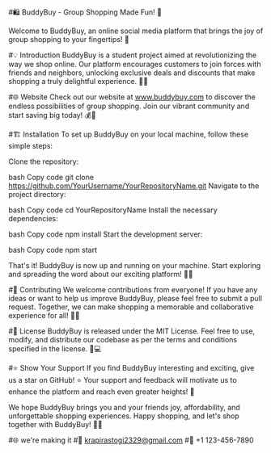  


#🛍️ BuddyBuy - Group Shopping Made Fun! 🎉

Welcome to BuddyBuy, an online social media platform that brings the joy of group shopping to your fingertips! 🌟



#💡 Introduction
BuddyBuy is a student project aimed at revolutionizing the way we shop online. Our platform encourages customers to join forces with friends and neighbors, unlocking exclusive deals and discounts that make shopping a truly delightful experience. 🎁💃

#🌐 Website
Check out our website at www.buddybuy.com to discover the endless possibilities of group shopping. Join our vibrant community and start saving big today! 💰🌈

#🏗️ Installation
To set up BuddyBuy on your local machine, follow these simple steps:

Clone the repository:

bash
Copy code
git clone https://github.com/YourUsername/YourRepositoryName.git
Navigate to the project directory:

bash
Copy code
cd YourRepositoryName
Install the necessary dependencies:

bash
Copy code
npm install
Start the development server:

bash
Copy code
npm start

That's it! BuddyBuy is now up and running on your machine. Start exploring and spreading the word about our exciting platform! 🚀🌟

#🤝 Contributing
We welcome contributions from everyone! If you have any ideas or want to help us improve BuddyBuy, please feel free to submit a pull request. Together, we can make shopping a memorable and collaborative experience for all! 🙌🎉

#📄 License
BuddyBuy is released under the MIT License. Feel free to use, modify, and distribute our codebase as per the terms and conditions specified in the license. 📜💻

#⭐️ Show Your Support
If you find BuddyBuy interesting and exciting, give us a star on GitHub! ⭐️ Your support and feedback will motivate us to enhance the platform and reach even greater heights! 🚀

We hope BuddyBuy brings you and your friends joy, affordability, and unforgettable shopping experiences. Happy shopping, and let's shop together with BuddyBuy! 🎉🎊

#🌐 we're making it
#📧 krapirastogi2329@gmail.com
#📱 +1 123-456-7890
